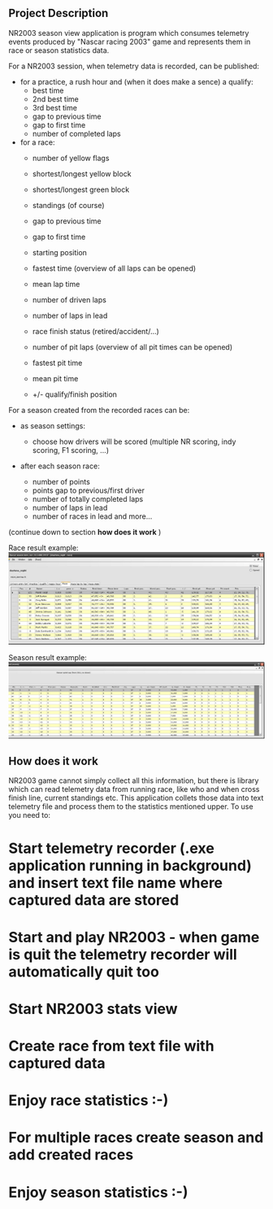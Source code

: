 ## Project Description
NR2003 season view application is program which consumes telemetry events produced by "Nascar racing 2003" game and represents them in race or season statistics data.


For a NR2003 session, when telemetry data is recorded, can be published:
* for a practice, a rush hour and (when it does make a sence) a qualify:
	* best time
	* 2nd best time
	* 3rd best time
	* gap to previous time
	* gap to first time
	* number of completed laps 
* for a race:
	* number of yellow flags
	* shortest/longest yellow block
	* shortest/longest green block

	* standings (of course)
	* gap to previous time
	* gap to first time
	* starting position
	* fastest time (overview of all laps can be opened)
	* mean lap time
	* number of driven laps
	* number of laps in lead
	* race finish status (retired/accident/...)
	* number of pit laps (overview of all pit times can be opened)
	* fastest pit time
	* mean pit time
	* +/- qualify/finish position

For a season created from the recorded races can be:
* as season settings:
	* choose how drivers will be scored (multiple NR scoring, indy scoring, F1 scoring, ...)

* after each season race:
	* number of points
	* points gap to previous/first driver
	* number of totally completed laps
	* number of laps in lead
	* number of races in lead
and more...

(continue down to section **how does it work** )

Race result example:
![](nr1.jpg)

Season result example:
![](nr2.jpg)

## How does it work
NR2003 game cannot simply collect all this information, but there is library which can read telemetry data from running race, like who and when cross finish line, current standings etc. This application collets those data into text telemetry file and process them to the statistics mentioned upper.
To use you need to:
# Start telemetry recorder (.exe application running in background) and insert text file name where captured data are stored
# Start and play NR2003 - when game is quit the telemetry recorder will automatically quit too
# Start NR2003 stats view
# Create race from text file with captured data
# Enjoy race statistics :-)
# For multiple races create season and add created races
# Enjoy season statistics :-)
